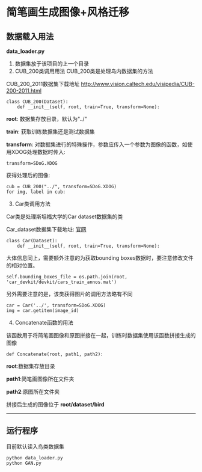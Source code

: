 # 简笔画生成图像+风格迁移
## 数据载入用法
**data_loader.py**
1. 数据集放于该项目的上一个目录
2. CUB_200类调用用法
CUB_200类是处理鸟内数据集的方法

CUB_200_2011数据集下载地址 <http://www.vision.caltech.edu/visipedia/CUB-200-2011.html>
~~~
class CUB_200(Dataset):
    def __init__(self, root, train=True, transform=None):
~~~
**root**: 数据集存放目录，默认为"../"

**train**: 获取训练数据集还是测试数据集

**transform**: 对数据集进行的特殊操作，参数应传入一个参数为图像的函数，如使用XDOG处理数据时传入:
~~~
transform=SDoG.XDOG
~~~
获得处理后的图像:
~~~
cub = CUB_200("../", transform=SDoG.XDOG)
for img, label in cub:
~~~
3. Car类调用方法

Car类是处理斯坦福大学的Car dataset数据集的类

Car_dataset数据集下载地址:
[官网](http://ai.stanford.edu/~jkrause/cars/car_dataset.html) 
~~~
class Car(Dataset):
    def __init__(self, root, train=True, transform=None):
~~~
大体信息同上，需要额外注意的为获取bounding boxes数据时，要注意修改文件的相对位置。
~~~~
self.bounding_boxes_file = os.path.join(root, 'car_devkit/devkit/cars_train_annos.mat')
~~~~
另外需要注意的是，该类获得图片的调用方法略有不同
~~~~
car = Car('../', transform=SDoG.XDOG)
img = car.getitem(image_id)
~~~~

4. Concatenate函数的用法

该函数用于将简笔画图像和原图拼接在一起，训练时数据集使用该函数拼接生成的图像
~~~
def Concatenate(root, path1, path2):
~~~
**root**:数据集存放目录

**path1**:简笔画图像所在文件夹

**path2**:原图所在文件夹

拼接后生成的图像位于 **root/dataset/bird**

----
## 运行程序
目前默认读入鸟类数据集
~~~
python data_loader.py
python GAN.py
~~~